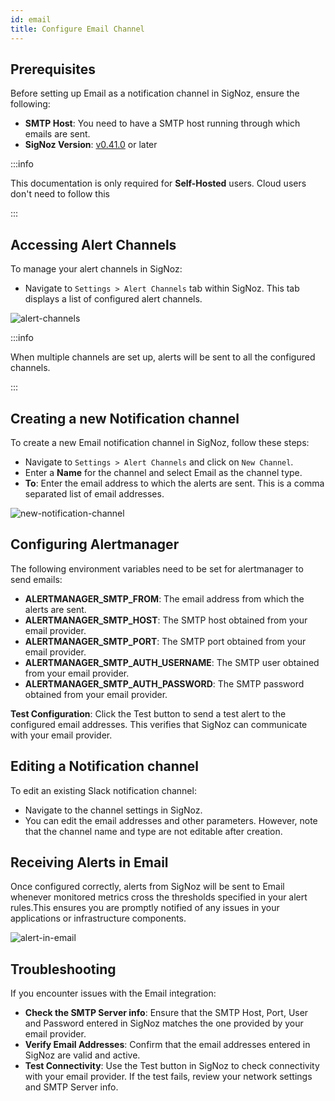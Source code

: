 ```yaml
---
id: email
title: Configure Email Channel
---
```


## Prerequisites
Before setting up Email as a notification channel in SigNoz, ensure the following:

- **SMTP Host**: You need to have a SMTP host running through which emails are sent. 
- **SigNoz Version**: [v0.41.0](https://github.com/SigNoz/signoz/releases/tag/v0.41.0) or later

:::info

This documentation is only required for **Self-Hosted** users. Cloud users don't need to follow this

:::

## Accessing Alert Channels

To manage your alert channels in SigNoz:

- Navigate to `Settings > Alert Channels` tab within SigNoz. This tab displays a list of configured alert channels.

![alert-channels](../../../static/img/docs/alert-channels.webp)

:::info

When multiple channels are set up, alerts will be sent to all the configured channels.

:::

## Creating a new Notification channel
To create a new Email notification channel in SigNoz, follow these steps:

- Navigate to `Settings > Alert Channels` and click on `New Channel`.
- Enter a **Name** for the channel and select Email as the channel type.
- **To**: Enter the email address to which the alerts are sent. This is a comma separated list of email addresses.

![new-notification-channel](../../../static/img/docs/email-new-channel.png)


## Configuring Alertmanager

The following environment variables need to be set for alertmanager to send emails:

- **ALERTMANAGER_SMTP_FROM**: The email address from which the alerts are sent.
- **ALERTMANAGER_SMTP_HOST**: The SMTP host obtained from your email provider.
- **ALERTMANAGER_SMTP_PORT**: The SMTP port obtained from your email provider.
- **ALERTMANAGER_SMTP_AUTH_USERNAME**: The SMTP user obtained from your email provider.
- **ALERTMANAGER_SMTP_AUTH_PASSWORD**: The SMTP password obtained from your email provider.

**Test Configuration**: 
Click the Test button to send a test alert to the configured email addresses. This verifies that SigNoz can communicate with your email provider.

## Editing a Notification channel

To edit an existing Slack notification channel:
- Navigate to the channel settings in SigNoz.
- You can edit the email addresses and other parameters. However, note that the channel name and type are not editable after creation.

## Receiving Alerts in Email

Once configured correctly, alerts from SigNoz will be sent to Email whenever monitored metrics cross the thresholds specified in your alert rules.This ensures you are promptly notified of any issues in your applications or infrastructure components.

![alert-in-email](../../../static/img/docs/alerts-in-email.png)

## Troubleshooting
If you encounter issues with the Email integration:

- **Check the SMTP Server info**: Ensure that the SMTP Host, Port, User and Password entered in SigNoz matches the one provided by your email provider.
- **Verify Email Addresses**: Confirm that the email addresses entered in SigNoz are valid and active.
- **Test Connectivity**: Use the Test button in SigNoz to check connectivity with your email provider. If the test fails, review your network settings and SMTP Server info.

